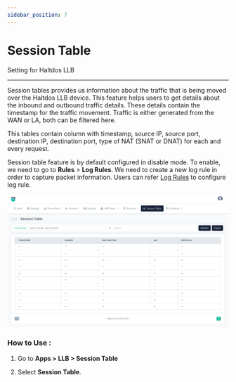 ```yaml
---
sidebar_position: 7
---
```



# Session Table

Setting for Haltdos LLB

---

Session tables provides us information about the traffic that is being moved over the Haltdos LLB device. This feature helps users to get details about the inbound and outbound traffic details. These details contain the timestamp for the traffic movement. Traffic is either generated from the WAN or LA, both can be filtered here.

This tables contain column with timestamp, source IP, source port, destination IP, destination port, type of NAT (SNAT or DNAT) for each and every request.

Session table feature is by default configured in disable mode. To enable, we need to go to **Rules** > **Log Rules**. We need to create a new log rule in order to capture packet information. Users can refer [Log Rules](../llb/rules/snat.md) to configure log rule.

![llbsettings](/img/llb/v8/llb_session_table.png)

### **How to Use :**

1. Go to **Apps > LLB > Session Table**

2. Select **Session Table**.


